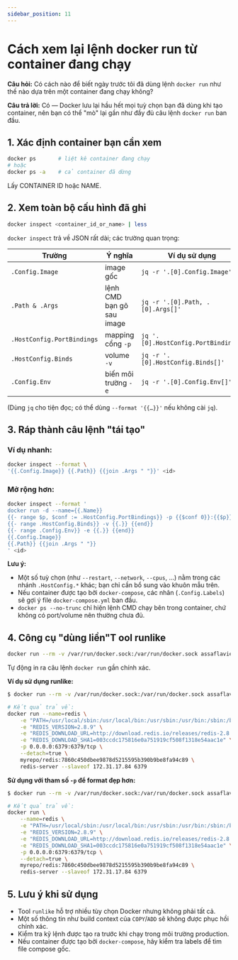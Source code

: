 ```yaml
---
sidebar_position: 11
---
```


# Cách xem lại lệnh docker run từ container đang chạy

**Câu hỏi:** Có cách nào để biết ngày trước tôi đã dùng lệnh `docker run` như thế nào dựa trên một container đang chạy không?

**Câu trả lời:** Có — Docker lưu lại hầu hết mọi tuỳ chọn bạn đã dùng khi tạo container, nên bạn có thể "mò" lại gần như đầy đủ câu lệnh `docker run` ban đầu.

## 1. Xác định container bạn cần xem

```bash
docker ps       # liệt kê container đang chạy
# hoặc
docker ps -a    # cả container đã dừng
```

Lấy CONTAINER ID hoặc NAME.

## 2. Xem toàn bộ cấu hình đã ghi

```bash
docker inspect <container_id_or_name> | less
```

`docker inspect` trả về JSON rất dài; các trường quan trọng:

| Trường | Ý nghĩa | Ví dụ sử dụng |
|--------|---------|---------------|
| `.Config.Image` | image gốc | `jq -r '.[0].Config.Image'` |
| `.Path & .Args` | lệnh CMD bạn gõ sau image | `jq -r '.[0].Path, .[0].Args[]'` |
| `.HostConfig.PortBindings` | mapping cổng `-p` | `jq '.[0].HostConfig.PortBindings'` |
| `.HostConfig.Binds` | volume `-v` | `jq -r '.[0].HostConfig.Binds[]'` |
| `.Config.Env` | biến môi trường `-e` | `jq -r '.[0].Config.Env[]'` |

(Dùng `jq` cho tiện đọc; có thể dùng `--format '{{…}}'` nếu không cài `jq`).

## 3. Ráp thành câu lệnh "tái tạo"

### Ví dụ nhanh:

```bash
docker inspect --format \
'{{.Config.Image}} {{.Path}} {{join .Args " "}}' <id>
```

### Mở rộng hơn:

```bash
docker inspect --format '
docker run -d --name={{.Name}}
{{- range $p, $conf := .HostConfig.PortBindings}} -p {{$conf 0}}:{{$p}} {{end}}
{{- range .HostConfig.Binds}} -v {{.}} {{end}}
{{- range .Config.Env}} -e {{.}} {{end}}
{{.Config.Image}}
{{.Path}} {{join .Args " "}}
' <id>
```

**Lưu ý:**
- Một số tuỳ chọn (như `--restart`, `--network`, `--cpus`, ...) nằm trong các nhánh `.HostConfig.*` khác; bạn chỉ cần bổ sung vào khuôn mẫu trên.
- Nếu container được tạo bởi `docker-compose`, các nhãn (`.Config.Labels`) sẽ gợi ý file `docker-compose.yml` ban đầu.
- `docker ps --no-trunc` chỉ hiện lệnh CMD chạy bên trong container, chứ không có port/volume nên thường chưa đủ.

## 4. Công cụ "dùng liền"T ool runlike
```bash
docker run --rm -v /var/run/docker.sock:/var/run/docker.sock assaflavie/runlike <id>
```

Tự động in ra câu lệnh `docker run` gần chính xác.

**Ví dụ sử dụng runlike:**

```bash
$ docker run --rm -v /var/run/docker.sock:/var/run/docker.sock assaflavie/runlike redis

# Kết quả trả về:
docker run --name=redis \
    -e "PATH=/usr/local/sbin:/usr/local/bin:/usr/sbin:/usr/bin:/sbin:/bin" \
    -e "REDIS_VERSION=2.8.9" \
    -e "REDIS_DOWNLOAD_URL=http://download.redis.io/releases/redis-2.8.9.tar.gz" \
    -e "REDIS_DOWNLOAD_SHA1=003ccdc175816e0a751919cf508f1318e54aac1e" \
    -p 0.0.0.0:6379:6379/tcp \
    --detach=true \
    myrepo/redis:7860c450dbee9878d5215595b390b9be8fa94c89 \
    redis-server --slaveof 172.31.17.84 6379
```

**Sử dụng với tham số `-p` để format đẹp hơn:**

```bash
$ docker run --rm -v /var/run/docker.sock:/var/run/docker.sock assaflavie/runlike -p redis

# Kết quả trả về:
docker run \
    --name=redis \
    -e "PATH=/usr/local/sbin:/usr/local/bin:/usr/sbin:/usr/bin:/sbin:/bin" \
    -e "REDIS_VERSION=2.8.9" \
    -e "REDIS_DOWNLOAD_URL=http://download.redis.io/releases/redis-2.8.9.tar.gz" \
    -e "REDIS_DOWNLOAD_SHA1=003ccdc175816e0a751919cf508f1318e54aac1e" \
    -p 0.0.0.0:6379:6379/tcp \
    --detach=true \
    myrepo/redis:7860c450dbee9878d5215595b390b9be8fa94c89 \
    redis-server --slaveof 172.31.17.84 6379
```

## 5. Lưu ý khi sử dụng

- Tool `runlike` hỗ trợ nhiều tùy chọn Docker nhưng không phải tất cả.
- Một số thông tin như build context của `COPY`/`ADD` sẽ không được phục hồi chính xác.
- Kiểm tra kỹ lệnh được tạo ra trước khi chạy trong môi trường production.
- Nếu container được tạo bởi `docker-compose`, hãy kiểm tra labels để tìm file compose gốc.